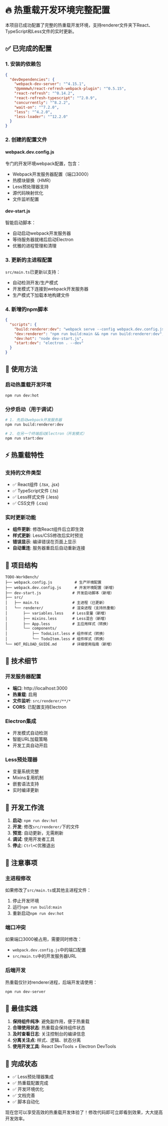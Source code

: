 # 🔥 热重载开发环境完整配置

本项目已成功配置了完整的热重载开发环境，支持renderer文件夹下React、TypeScript和Less文件的实时更新。

## ✅ 已完成的配置

### 1. 安装的依赖包
```json
{
  "devDependencies": {
    "webpack-dev-server": "^4.15.1",
    "@pmmmwh/react-refresh-webpack-plugin": "^0.5.15",
    "react-refresh": "^0.14.2",
    "react-refresh-typescript": "^2.0.9",
    "concurrently": "^8.2.2",
    "wait-on": "^7.2.0",
    "less": "^4.2.0",
    "less-loader": "^12.2.0"
  }
}
```

### 2. 创建的配置文件

#### webpack.dev.config.js
专门的开发环境webpack配置，包含：
- Webpack开发服务器配置（端口3000）
- 热模块替换（HMR）
- Less预处理器支持
- 源代码映射优化
- 文件监听配置

#### dev-start.js
智能启动脚本：
- 自动启动webpack开发服务器
- 等待服务器就绪后启动Electron
- 优雅的进程管理和清理

### 3. 更新的主进程配置

`src/main.ts`已更新以支持：
- 自动检测开发/生产模式
- 开发模式下连接到webpack开发服务器
- 生产模式下加载本地构建文件

### 4. 新增的npm脚本

```json
{
  "scripts": {
    "build:renderer:dev": "webpack serve --config webpack.dev.config.js",
    "dev:renderer": "npm run build:main && npm run build:renderer:dev",
    "dev:hot": "node dev-start.js",
    "start:dev": "electron . --dev"
  }
}
```

## 🚀 使用方法

### 启动热重载开发环境
```bash
npm run dev:hot
```

### 分步启动（用于调试）
```bash
# 1. 先启动webpack开发服务器
npm run build:renderer:dev

# 2. 在另一个终端启动Electron（开发模式）
npm run start:dev
```

## ⚡ 热重载特性

### 支持的文件类型
- ✅ React组件 (.tsx, .jsx)
- ✅ TypeScript文件 (.ts)
- ✅ Less样式文件 (.less)
- ✅ CSS文件 (.css)

### 实时更新功能
- **组件更新**: 修改React组件后立即生效
- **样式更新**: Less/CSS修改后实时预览
- **错误显示**: 编译错误在页面上显示
- **自动重连**: 服务器重启后自动重新连接

## 📁 项目结构

```
TODO-WorkBench/
├── webpack.config.js          # 生产环境配置
├── webpack.dev.config.js      # 开发环境配置（新增）
├── dev-start.js              # 开发启动脚本（新增）
├── src/
│   ├── main.ts               # 主进程（已更新）
│   └── renderer/             # 渲染进程（支持热重载）
│       ├── variables.less    # Less变量（新增）
│       ├── mixins.less       # Less混合（新增）
│       ├── App.less          # 主应用样式（转换）
│       └── components/
│           ├── TodoList.less # 组件样式（转换）
│           └── TodoItem.less # 组件样式（转换）
└── HOT_RELOAD_GUIDE.md       # 详细使用指南（新增）
```

## 🔧 技术细节

### 开发服务器配置
- **端口**: http://localhost:3000
- **热重载**: 启用
- **文件监听**: `src/renderer/**/*`
- **CORS**: 已配置支持Electron

### Electron集成
- 开发模式自动检测
- 智能URL加载策略
- 开发工具自动开启

### Less预处理器
- 变量系统完整
- Mixins复用机制
- 嵌套语法支持
- 实时编译更新

## 📝 开发工作流

1. **启动**: `npm run dev:hot`
2. **开发**: 修改`src/renderer/`下的文件
3. **预览**: 自动更新，无需刷新
4. **调试**: 使用开发者工具
5. **停止**: `Ctrl+C`优雅退出

## 🚨 注意事项

### 主进程修改
如果修改了`src/main.ts`或其他主进程文件：
1. 停止开发环境
2. 运行`npm run build:main`
3. 重新启动`npm run dev:hot`

### 端口冲突
如果端口3000被占用，需要同时修改：
- `webpack.dev.config.js`中的端口配置
- `src/main.ts`中的开发服务器URL

### 后端开发
热重载仅针对renderer进程，后端开发请使用：
```bash
npm run dev-server
```

## 🎯 最佳实践

1. **保持组件纯净**: 避免副作用，便于热重载
2. **合理使用状态**: 热重载会保持组件状态
3. **及时查看日志**: 关注控制台的编译信息
4. **分离关注点**: 样式、逻辑、状态分离
5. **使用开发工具**: React DevTools + Electron DevTools

## 🎉 完成状态

- ✅ Less预处理器集成
- ✅ 热重载配置完成
- ✅ 开发环境优化
- ✅ 文档完善
- ✅ 脚本自动化

现在您可以享受高效的热重载开发体验了！修改代码即可立即看到效果，大大提高开发效率。 
